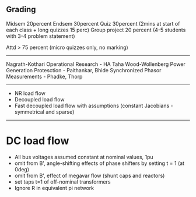 
## Grading

Midsem 20percent
Endsem 30percent
Quiz 30percent (2mins at start of each class + long quizzes 15 perc)
Group project 20 percent (4-5 students with 3-4 problem statement)

Attd > 75 percent (micro quizzes only, no marking)

---

Nagrath-Kothari
Operational Research - HA Taha
Wood-Wollenberg Power Generation
Protesction - Paithankar, Bhide
Synchronized Phasor Measurements - Phadke, Thorp

---


- NR load flow
- Decoupled load flow
- Fast decoupled load flow with assumptions (constant Jacobians - symmetrical and sparse)

---

# DC load flow

- All bus voltages assumed constant at nominal values, 1pu
- omit from B', angle-shifting effects of phase shifters by setting t = 1 (at 0deg)
- omit from B', effect of megavar flow (shunt caps and reactors)
- set taps t=1 of off-nominal transformers
- Ignore R in equivalent pi network


